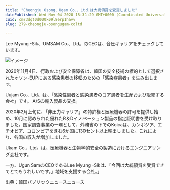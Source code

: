 ```yaml
---
title: "Cheongju Osong、Ugam Co.、Ltd.は大統領賞を受賞しました"
datePublished: Wed Nov 04 2020 18:31:29 GMT+0000 (Coordinated Universal Time)
cuid: cm73dqt0d000k09l8erp1havv
slug: 279-cheongju-osongugam-coltd

---
```



Lee Myung -Sik、UMSAM Co.、Ltd。のCEOは、音圧キャリアをチェックしています。

![イメージ](https://cdn.hashnode.com/res/hashnode/image/upload/v1739453569288/259c0943-2ae1-4eb9-9f84-4c995d704723.jpeg)

2020年11月4日、行政および安全保障省は、韓国の安全技術の標的として選択されたオソン-EUPにある感染患者の移転のための「感染症患者」を生み出します。

Uujam Co.、Ltd。は、「感染性患者と感染患者のコア患者を生産および販売する会社」です。 A/Sの輸入製品の交換。

2020年2月上旬に、「非圧力キャリア」の特許権と医療機器の許可を提供し始め、10月に認められた優れたR＆Dイノベーション製品の指定証明書を受け取りました。国家調査事業の一環として、外務省の下でのKoicaは、カンボジア、エチオピア、コロンビアを含む6か国に130セント以上輸出しました。これにより、各国の収入が増加しました。

Ukam Co.、Ltd。は、医療機器と生物学的安全の製造におけるエンジニアリング会社です。

一方、Ugun SamのCEOであるLee Myung -Sikは、「今回は大統領賞を受賞できてとてもうれしいです。」地域を支援する会社。」

出典：韓国パブリックニュースニュース